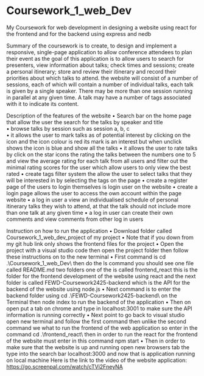 # Coursework_1_web_Dev
My Coursework for web development in designing a website using react for the frontend and for the backend using express and nedb 

Summary of the coursework is to create, to design and implement a responsive, single-page application to allow conference attendees to plan their event as the goal of this application is to allow users to search for presenters, view information about talks; check times and sessions; create a personal itinerary; store and review their itinerary and record their priorities about which talks to attend. 
the website will consist of a number of sessions, each of which will contain a number of individual talks, each talk is given by a single speaker. There may be more than one session running in parallel at any given time. A talk may have a number of tags associated with it to indicate its content.

Description of the features of the website 
•	Search bar on the home page that allow the user the search for the talks by speaker and title  
•	browse talks by session such as session a, b, c  
•	it allows the user to mark talks as of potential interest by clicking on the icon and the icon colour is red its mark is an interest but when unclick shows the icon is blue and show all the talks 
•	it allows the user to rate talks by click on the star icons the rating the talks between the numbers one to 5 and view the average rating for each talk from all users and filter out the minimal rating scores for the user which allow users to only view the best rated 
•	create tags filter system the allow the user to select talks that they will be interested in by selecting the tags on the page 
•	create a register page of the users to login themselves is login user on the website 
•	create a login page allows the user to access the own account within the page website 
•	a log in user a view an individualised schedule of personal itinerary talks they wish to attend, at that the talk should not include more than one talk at any given time 
•	a log in user can create their own comments and view comments from other log in users  
 

Instruction on how to run the application 
•	Download folder called Coursework_1_web_dev_project of my project 
•	Note that if you down from my git hub link only shows the frontend files for the project 
•	Open the project with a visual studio code then open the project folder then follow these instructions on to the new terminal 
•	First command is cd .\Coursework_1_web_Dev\ then do the ls command you should see one file called README.md two folders one of the is called frontend_react this is the folder for the frontend development of the website using react and the next folder is called FEWD-Coursework2425-backend which is the API for the backend of the website using node.js 
•	Next command is to enter the backend folder using cd .\FEWD-Coursework2425-backend\ on the Terminal then node index to run the backend of the application 
•	Then on open put a tab on chrome and type in localhost:3001 to make sure the API information is running correctly
•	Next point to go back to visual studio open new terminal and follow the first command then unlike the second command we what to run the frontend of the web application so enter in the command cd .\frontend_react\     then in order to run the react for the frontend of the website must enter in this command npm start
•	Then in order to make sure that the website is up and running open new browsers tab the type into the search bar localhost:3000 and now that is application running on local machine 
Here is the link to the video of the website application: https://go.screenpal.com/watch/cTVi2FneyNA




